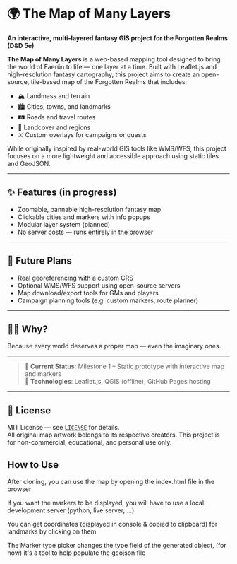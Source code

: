 # 🌍 The Map of Many Layers

**An interactive, multi-layered fantasy GIS project for the Forgotten Realms (D&D 5e)**

**The Map of Many Layers** is a web-based mapping tool designed to bring the world of Faerûn to life — one layer at a time. Built with Leaflet.js and high-resolution fantasy cartography, this project aims to create an open-source, tile-based map of the Forgotten Realms that includes:

- 🏔️ Landmass and terrain
- 🏙️ Cities, towns, and landmarks
- 🛤️ Roads and travel routes
- 🌿 Landcover and regions
- ⚔️ Custom overlays for campaigns or quests

While originally inspired by real-world GIS tools like WMS/WFS, this project focuses on a more lightweight and accessible approach using static tiles and GeoJSON.

---

## ✨ Features (in progress)

- Zoomable, pannable high-resolution fantasy map
- Clickable cities and markers with info popups
- Modular layer system (planned)
- No server costs — runs entirely in the browser

---

## 🔮 Future Plans

- Real georeferencing with a custom CRS
- Optional WMS/WFS support using open-source servers
- Map download/export tools for GMs and players
- Campaign planning tools (e.g. custom markers, route planner)

---

## 🧙‍♂️ Why?

Because every world deserves a proper map — even the imaginary ones.

---

> **🧪 Current Status**: Milestone 1 – Static prototype with interactive map and markers  
> **🔧 Technologies**: Leaflet.js, QGIS (offline), GitHub Pages hosting

---

## 📜 License

MIT License — see [`LICENSE`](LICENSE) for details.  
All original map artwork belongs to its respective creators. This project is for non-commercial, educational, and personal use only.

## How to Use

After cloning, you can use the map by opening the index.html file in the browser

If you want the markers to be displayed, you will have to use a local development server (python, live server, ...)

You can get coordinates (displayed in console & copied to clipboard) for landmarks by clicking on them

The Marker type picker changes the type field of the generated object, (for now) it's a tool to help populate the geojson file
